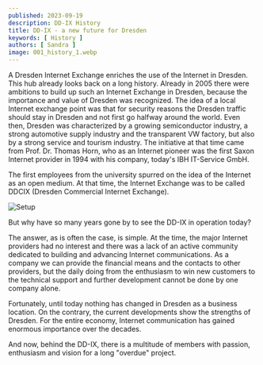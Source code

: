 ```yaml
---
published: 2023-09-19
description: DD-IX History
title: DD-IX - a new future for Dresden
keywords: [ History ]
authors: [ Sandra ]
image: 001_history_1.webp
---
```


A Dresden Internet Exchange enriches the use of the Internet in Dresden. This hub already looks back on a long history. Already in 2005 there were ambitions to build up such an Internet Exchange in Dresden, because the importance and value of Dresden was recognized. The idea of a local Internet exchange point was that for security reasons the Dresden traffic should stay in Dresden and not first go halfway around the world. Even then, Dresden was characterized by a growing semiconductor industry, a strong automotive supply industry and the transparent VW factory, but also by a strong service and tourism industry. The initiative at that time came from Prof. Dr. Thomas Horn, who as an Internet pioneer was the first Saxon Internet provider in 1994 with his company, today's IBH IT-Service GmbH.

The first employees from the university spurred on the idea of the Internet as an open medium. At that time, the Internet Exchange was to be called DDCIX (Dresden Commercial Internet Exchange).

![Setup](001_history_2.webp)

But why have so many years gone by to see the DD-IX in operation today?

The answer, as is often the case, is simple. At the time, the major Internet providers had no interest and there was a lack of an active community dedicated to building and advancing Internet communications. As a company we can provide the financial means and the contacts to other providers, but the daily doing from the enthusiasm to win new customers to the technical support and further development cannot be done by one company alone.

Fortunately, until today nothing has changed in Dresden as a business location. On the contrary, the current developments show the strengths of Dresden. For the entire economy, Internet communication has gained enormous importance over the decades.

And now, behind the DD-IX, there is a multitude of members with passion, enthusiasm and vision for a long "overdue" project.
